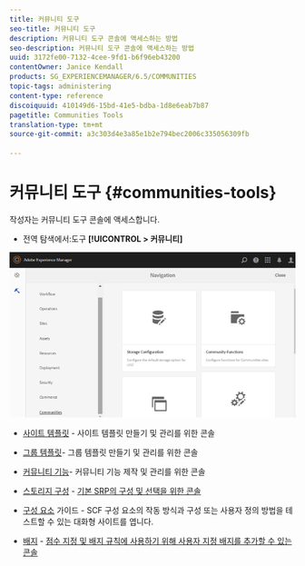 ```yaml
---
title: 커뮤니티 도구
seo-title: 커뮤니티 도구
description: 커뮤니티 도구 콘솔에 액세스하는 방법
seo-description: 커뮤니티 도구 콘솔에 액세스하는 방법
uuid: 3172fe00-7132-4cee-9fd1-b6f96eb43200
contentOwner: Janice Kendall
products: SG_EXPERIENCEMANAGER/6.5/COMMUNITIES
topic-tags: administering
content-type: reference
discoiquuid: 410149d6-15bd-41e5-bdba-1d8e6eab7b87
pagetitle: Communities Tools
translation-type: tm+mt
source-git-commit: a3c303d4e3a85e1b2e794bec2006c335056309fb

---
```



# 커뮤니티 도구 {#communities-tools}

작성자는 커뮤니티 도구 콘솔에 액세스합니다.

* 전역 탐색에서:도구 **[!UICONTROL > 커뮤니티]**

![chlimage_1-129](assets/chlimage_1-129.png)

* [사이트 템플릿](sites.md) - 사이트 템플릿 만들기 및 관리를 위한 콘솔
* [그룹 템플릿](tools-groups.md)- 그룹 템플릿 만들기 및 관리를 위한 콘솔
* [커뮤니티 기능](functions.md)- 커뮤니티 기능 제작 및 관리를 위한 콘솔
* [스토리지 구성](srp-config.md) - [기본 SRP의 구성 및 선택을 위한 콘솔](working-with-srp.md)

* [구성 요소](components-guide.md) 가이드 - SCF 구성 요소의 작동 방식과 구성 또는 사용자 정의 방법을 테스트할 수 있는 대화형 사이트를 엽니다.
* [배지](badges.md) - [점수 지정 및 배지 규칙에 사용하기 위해 사용자 지정 배지를 추가할 수 있는 콘솔](implementing-scoring.md)

